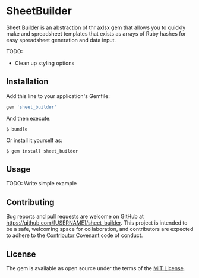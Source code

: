 # SheetBuilder

Sheet Builder is an abstraction of thr axlsx gem that allows you to quickly make and spreadsheet templates that exists as
arrays of Ruby hashes for easy spreadsheet generation and data input.

TODO:

- Clean up styling options

## Installation

Add this line to your application's Gemfile:

```ruby
gem 'sheet_builder'
```

And then execute:

    $ bundle

Or install it yourself as:

    $ gem install sheet_builder

## Usage

TODO: Write simple example 

## Contributing

Bug reports and pull requests are welcome on GitHub at https://github.com/[USERNAME]/sheet_builder. This project is intended to be a safe, welcoming space for collaboration, and contributors are expected to adhere to the [Contributor Covenant](http://contributor-covenant.org) code of conduct.


## License

The gem is available as open source under the terms of the [MIT License](http://opensource.org/licenses/MIT).

